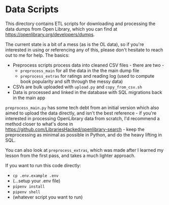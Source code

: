 # Data Scripts

This directory contains ETL scripts for downloading and processing the data dumps from Open Library, which
you can find at https://openlibrary.org/developers/dumps.

The current state is a bit of a mess (as is the OL data), so if you're interested in using or referencing any of this,
please don't hesitate to reach out to me for help. The basics:

- Preprocess scripts process data into cleaned CSV files - there are two -
  - `preprocess_main` for all the data in the the main dump file
  - `preprocess_extras` for ratings and reading log (used to compute book popularity and sift through the messy data)
- CSVs are bulk uploaded with `upload.py` and `copy_from_csv.sh`
- Data is processed and linked in the database with SQL migrations back in the main app

`preprocess_main.py` has some tech debt from an initial version which also aimed to upload the data directly, and isn't
the best reference - if you're interested in processing OpenLibrary data from scratch, I'd recommend a method closer to
what's done in https://github.com/LibrariesHacked/openlibrary-search - keep the preprocessing as minimal as possible
in Python, and do the heavy lifting in SQL.

You can also look at `preprocess_extras`, which was made after I learned my lesson from the first pass, and takes a
much lighter approach.

If you want to run this code directly:

- `cp .env.example .env`
- (...setup your .env file)
- `pipenv install`
- `pipenv shell`
- (whatever script you want to run)
